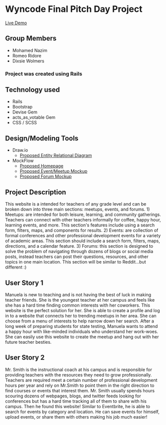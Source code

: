 # Wyncode Final Pitch Day Project

[Live Demo](https://teacher-connection.herokuapp.com/)

## Group Members

* Mohamed Nazim
* Romeo Ridore
* Dixsie Wolmers

### Project was created using Rails

## Technology used

* Rails
* Bootstrap
* Devise Gem
* acts_as_votable Gem
* CSS / SCSS

## Design/Modeling Tools

* Draw.io
  * [Proposed Entity Relational Diagram](https://drive.google.com/file/d/154AFBZbxYKtD-LZzbHOpLdqnBG-FbkK_/view?usp=sharing)
* MockFlow
  * [Proposed Homepage](https://ibb.co/dkMwry)
  * [Proposed Event/Meetup Mockup](https://ibb.co/isSrPJ)
  * [Proposed Forum Mockup](https://ibb.co/c4SEdd)

## Project Description

This website is a intended for teachers of any grade level and can be broken down into three main sections: meetups, events, and forums. 1) Meetups: are intended for both leisure, learning, and community gatherings. Teachers can connect with other teachers informally for coffee, happy hour, learning events, and more. This section's features include using a search form, filters, maps, and components for results. 2) Events: are collection of formal conferences and other professional development events for a variety of academic areas. This section should include a search form, filters, maps, directions, and a calendar feature. 3) Forums: this section is designed to solve the problem of navigating through dozens of blogs or social media posts, instead teachers can post their questions, resources, and other topics in one main location. This section will be similar to Reddit...but different :)

## User Story 1

Manuela is new to teaching and is not having the best of luck in making teacher friends. She is the youngest teacher at her campus and feels like she has a hard time finding common interests with her coworkers. This website is the perfect solution for her. She is able to create a profile and log in to a website that connects her to trending meetups in her area. She can choose from a menu of interests to help narrow down her search. After a long week of preparing students for state testing, Manuela wants to attend a happy hour with like-minded individuals who understand her work-woes. She can easily use this website to create the meetup and hang out with her future teacher besties.

## User Story 2

 Mr. Smith is the instructional coach at his campus and is responsible for providing teachers with the resources they need to grow professionally. Teachers are required meet a certain number of professional development hours per year and rely on Mr.Smith to point them in the right direction to find courses or events that interest them. Mr. Smith usually spends hours scouring dozens of webpages, blogs, and twitter feeds looking for conferences but has a hard time tracking all of them to share with his campus. Then he found this website! Similar to Eventbrite, he is able to search for events by category and location. He can save events for himself, upload events, or share them with others making his job much easier!